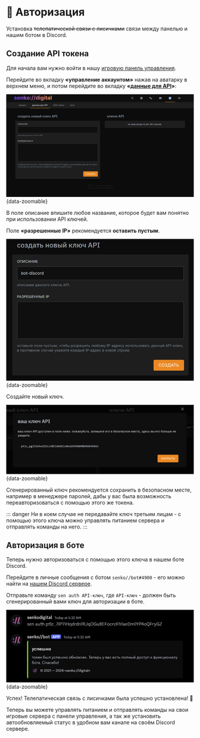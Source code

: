 # 👤 Авторизация

Установка ~~телепатической связи с лисичками~~ связи между панелью и нашим ботом в Discord.

## Создание API токена

Для начала вам нужно войти в нашу [игровую панель управления](https://panel.senko.digital).

Перейдите во вкладку **«управление аккаунтом»** нажав на аватарку в верхнем меню, и потом перейдите во вкладку **«[данные для API](https://panel.senko.digital/account/api)»**:

![api token creation](/images/bot/api-menu.png){data-zoomable}

В поле описание впишите любое название, которое будет вам понятно при использовании API ключей.

Поле **«разрешенные IP»** рекомендуется **оставить пустым**.

![api token params](/images/bot/api-params.png){data-zoomable}

Создайте новый ключ.

![api token generated](/images/bot/api-generated.png){data-zoomable}

Сгенерированный ключ рекомендуется сохранить в безопасном месте, например в менеджере паролей, дабы у вас была возможность переавторизоваться с помощью этого же токена.

::: danger
Ни в коем случае не передавайте ключ третьим лицам - с помощью этого ключа можно управлять питанием сервера и отправлять команды на него.
:::

## Авторизация в боте

Теперь нужно авторизоваться с помощью этого ключа в нашем боте Discord.

Перейдите в личные сообщения с ботом `senko//bot#4900` - его можно найти на [нашем Discord сервере](https://snk.wtf/d).

Отправьте команду `sen auth API-ключ`, где `API-ключ` - должен быть сгенерированный вами ключ для авторизации в боте.

![successfully authenticated](/images/bot/authenticated.png){data-zoomable}

Успех! Телепатическая связь с лисичками была успешно установлена! :fox_face:

Теперь вы можете управлять питанием и отправлять команды на свои игровые сервера с панели управления, а так же установить автообновляемый статус в удобном вам канале на своём Discord сервере.

